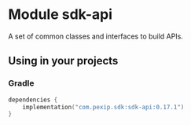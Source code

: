 # Module sdk-api

A set of common classes and interfaces to build APIs.

## Using in your projects

### Gradle

```kotlin
dependencies {
    implementation("com.pexip.sdk:sdk-api:0.17.1")
}
```
